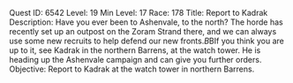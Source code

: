 Quest ID: 6542
Level: 19
Min Level: 17
Race: 178
Title: Report to Kadrak
Description: Have you ever been to Ashenvale, to the north? The horde has recently set up an outpost on the Zoram Strand there, and we can always use some new recruits to help defend our new fronts.$B$BIf you think you are up to it, see Kadrak in the northern Barrens, at the watch tower. He is heading up the Ashenvale campaign and can give you further orders.
Objective: Report to Kadrak at the watch tower in northern Barrens.
